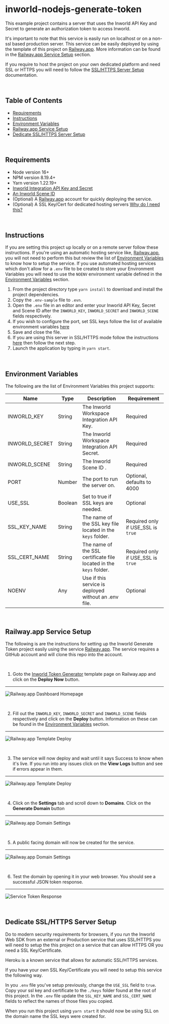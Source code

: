 # inworld-nodejs-generate-token

This example project contains a server that uses the Inworld API Key and Secret to generate an authorization token to access Inworld.

It's important to note that this service is easily run on localhost or on a non-ssl based production server. This service can be easily deployed by using the template of this project on [Railway.app](https://railway.app). More information can be found in the [Railway.app Service Setup](#railway-setup) section.

If you require to host the project on your own dedicated platform and need SSL or HTTPS you will need to follow the [SSL/HTTPS Server Setup](#server-setup) documentation.

<br>

## Table of Contents

- [Requirements](#requirements)
- [Instructions](#instructions)
- [Environment Variables](#env)
- [Railway.app Service Setup](#railway-setup)
- [Dedicate SSL/HTTPS Server Setup](#server-setup)

<br>

## Requirements <a id="requirements" name="requirements"></a>

- Node version 16+
- NPM version 8.19.4+
- Yarn version 1.22.19+
- [Inworld Integration API Key and Secret](https://studio.inworld.ai/)
- [An Inworld Scene ID](https://studio.inworld.ai/)
- (Optional) A [Railway.app](https://railway.app) account for quickly deploying the service.
- (Optional) A SSL Key/Cert for dedicated hosting servers [Why do I need this?](#server-setup)

<br>

## Instructions <a id="instructions" name="instructions"></a>

If you are setting this project up locally or on a remote server follow these instructions. If you're using an automatic hosting service like, [Railway.app](https://railway.app), you will not need to perform this but review the list of [Environment Variables](#env) to know how to setup the service. If you use automated hosting services which don't allow for a `.env` file to be created to store your Environment Variables you will need to use the `NOENV` environment variable defined in the [Environment Variables](#env) section.

1. From the project directory type `yarn install` to download and install the project dependencies.
1. Copy the `.env-sample` file to `.evn`.
1. Open the `.env` file in an editor and enter your Inworld API Key, Secret and Scene ID after the `INWORLD_KEY`, `INWORLD_SECRET` and `INWORLD_SCENE` fields respectively.
1. If you wish to configure the port, set SSL keys follow the list of available environment variables [here](#env)
1. Save and close the file.
1. If you are using this server in SSL/HTTPS mode follow the instructions [here](#server-setup) then follow the next step.
1. Launch the application by typing in `yarn start`.

<br>

## Environment Variables <a id="env" name="env"></a>

The following are the list of Environment Variables this project supports:

| Name           | Type    | Description                                                        | Requirement                        |
| -------------- | ------- | ------------------------------------------------------------------ | ---------------------------------- |
| INWORLD_KEY    | String  | The Inworld Workspace Integration API Key.                         | Required                           |
| INWORLD_SECRET | String  | The Inworld Workspace Integration API Secret.                      | Required                           |
| INWORLD_SCENE  | String  | The Inworld Scene ID .                                             | Required                           |
| PORT           | Number  | The port to run the server on.                                     | Optional, defaults to 4000         |
| USE_SSL        | Boolean | Set to true if SSL keys are needed.                                | Optional                           |
| SSL_KEY_NAME   | String  | The name of the SSL key file located in the `keys` folder.         | Required only if USE_SSL is `true` |
| SSL_CERT_NAME  | String  | The name of the SSL certificate file located in the `keys` folder. | Required only if USE_SSL is `true` |
| NOENV          | Any     | Use if this service is deployed without an .env file.              | Optional                           |

<br>

## Railway.app Service Setup <a id="railway-setup" name="railway-setup"></a>

The following is are the instructions for setting up the Inworld Generate Token project easily using the service [Railway.app](https://railway.app/). The service requires a GitHub account and will clone this repo into the account.

<br>

1. Goto the [Inworld Token Generator](https://railway.app/template/FIgbO1?referralCode=kc8zVG) template page on Railway.app and click on the **Deploy Now** button.

---

![Railway.app Dashboard Homepage](/imgs/img-1-a.png "Railway.app Dashboard Homepage")

<br>

2. Fill out the `INWORLD_KEY`, `INWORLD_SECRET` and `INWORLD_SCENE` fields respectively and click on the **Deploy** button. Information on these can be found in the [Environment Variables](#env) section.

---

![Railway.app Template Deploy](/imgs/img-1-b.png "Railway.app Template Deploy")

<br>

3. The service will now deploy and wait until it says Success to know when it's live. If you run into any issues click on the **View Logs** button and see if errors appear in them.

---

![Railway.app Template Deploy](/imgs/img-1-c.png "Railway.app Template Deploy")

<br>

4. Click on the **Settings** tab and scroll down to **Domains**. Click on the **Generate Domain** button

---

![Railway.app Domain Settings](/imgs/img-1-d.png "Railway.app Domain Settings")

<br>

5. A public facing domain will now be created for the service.

---

![Railway.app Domain Settings](/imgs/img-1-e.png "Railway.app Domain Settings")

<br>

6. Test the domain by opening it in your web browser. You should see a successful JSON token response.

---

![Service Token Response](/imgs/img-1-f.png "Service Token Response")

<br>

## Dedicate SSL/HTTPS Server Setup <a id="server-setup" name="server-setup"></a>

Do to modern security requirements for browsers, if you run the Inworld Web SDK from an external or Production service that uses SSL/HTTPS you will need to setup the this project on a service that can allow HTTPS OR you need a SSL Key/Certificate.

Heroku is a known service that allows for automatic SSL/HTTPS services.

If you have your own SSL Key/Certificate you will need to setup this service the following way.

In you `.env` file you've setup previously, change the `USE_SSL` field to `true`. Copy your ssl key and certificate to the `./keys` folder found at the root of this project. In the `.env` file update the `SSL_KEY_NAME` and `SSL_CERT_NAME` fields to reflect the names of those files you copied.

When you run this project using `yarn start` it should now be using SLL on the domain name the SSL keys were created for.

<br>

